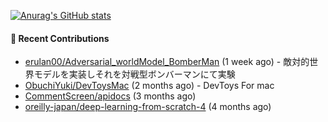 [![Anurag's GitHub stats](https://github-readme-stats.vercel.app/api?username=qqhann&count_private=true&show_icons=true&theme=tokyonight)](https://github.com/anuraghazra/github-readme-stats)






#### 🌱 Recent Contributions

- [erulan00/Adversarial_worldModel_BomberMan](https://github.com/erulan00/Adversarial_worldModel_BomberMan) (1 week ago) - 敵対的世界モデルを実装しそれを対戦型ボンバーマンにて実験
- [ObuchiYuki/DevToysMac](https://github.com/ObuchiYuki/DevToysMac) (2 months ago) - DevToys For mac
- [CommentScreen/apidocs](https://github.com/CommentScreen/apidocs) (3 months ago)
- [oreilly-japan/deep-learning-from-scratch-4](https://github.com/oreilly-japan/deep-learning-from-scratch-4) (4 months ago)
